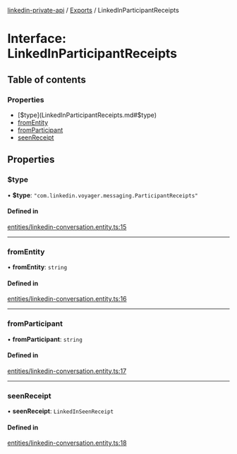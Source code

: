 [linkedin-private-api](../README.md) / [Exports](../modules.md) / LinkedInParticipantReceipts

# Interface: LinkedInParticipantReceipts

## Table of contents

### Properties

- [$type](LinkedInParticipantReceipts.md#$type)
- [fromEntity](LinkedInParticipantReceipts.md#fromentity)
- [fromParticipant](LinkedInParticipantReceipts.md#fromparticipant)
- [seenReceipt](LinkedInParticipantReceipts.md#seenreceipt)

## Properties

### $type

• **$type**: ``"com.linkedin.voyager.messaging.ParticipantReceipts"``

#### Defined in

[entities/linkedin-conversation.entity.ts:15](https://github.com/SkyberSolutions/linkedin-private-api/blob/2fe9e6a/src/entities/linkedin-conversation.entity.ts#L15)

___

### fromEntity

• **fromEntity**: `string`

#### Defined in

[entities/linkedin-conversation.entity.ts:16](https://github.com/SkyberSolutions/linkedin-private-api/blob/2fe9e6a/src/entities/linkedin-conversation.entity.ts#L16)

___

### fromParticipant

• **fromParticipant**: `string`

#### Defined in

[entities/linkedin-conversation.entity.ts:17](https://github.com/SkyberSolutions/linkedin-private-api/blob/2fe9e6a/src/entities/linkedin-conversation.entity.ts#L17)

___

### seenReceipt

• **seenReceipt**: `LinkedInSeenReceipt`

#### Defined in

[entities/linkedin-conversation.entity.ts:18](https://github.com/SkyberSolutions/linkedin-private-api/blob/2fe9e6a/src/entities/linkedin-conversation.entity.ts#L18)
